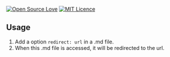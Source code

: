 [![Open Source Love](https://badges.frapsoft.com/os/v2/open-source.svg?v=103)](https://github.com/ellerbrock/open-source-badge/)
[![MIT Licence](https://badges.frapsoft.com/os/mit/mit.svg?v=103)](https://opensource.org/licenses/mit-license.php)  

## Usage

1. Add a option `redirect: url` in a .md file.
1. When this .md file is accessed, it will be redirected to the url.

